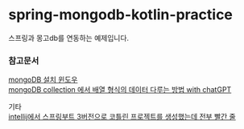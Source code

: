 # spring-mongodb-kotlin-practice
스프링과 몽고db를 연동하는 예제입니다.

### 참고문서
[mongoDB 설치 윈도우](https://khj93.tistory.com/entry/MongoDB-Window%EC%97%90-MongoDB-%EC%84%A4%EC%B9%98%ED%95%98%EA%B8%B0)  
[mongoDB collection 에서 배열 형식의 데이터 다루는 방법 with chatGPT](https://chat.openai.com/share/b1c76fa8-ebe8-4220-9ded-a24a218b0d8d)  

기타  
[intellij에서 스프링부트 3버전으로 코틀린 프로젝트를 생성했는데 전부 빨간 줄](https://blog.naver.com/PostView.naver?blogId=cutesboy3&logNo=222562133658&parentCategoryNo=1&categoryNo=&viewDate=&isShowPopularPosts=true&from=search)
